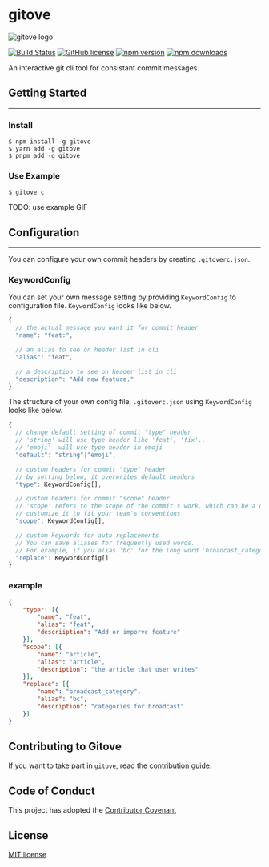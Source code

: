 
# gitove

![gitove logo](https://github.com/gitovep/gitove/assets/61370487/e1ce5ef5-0ef5-45ed-8a98-251f8cf33315)

[![Build Status](https://img.shields.io/github/actions/workflow/status/gitovep/gitove/ci.yml?branch=main&style=flat-square)](https://github.com/gitovep/gitove/actions?query=workflow%3ACI+branch%3Amain)
[![GitHub license](https://img.shields.io/badge/license-MIT-blue.svg)](https://github.com/gitovep/gitove/blob/main/LICENSE)
[![npm version](https://img.shields.io/npm/v/gitove.svg?style=flat-square)](https://www.npmjs.com/package/gitove)
[![npm downloads](https://img.shields.io/npm/dt/gitove.svg?style=flat-square)](https://www.npmjs.com/package/gitove)

An interactive git cli tool for consistant commit messages.




## Getting Started
---
### Install

```
$ npm install -g gitove
$ yarn add -g gitove
$ pnpm add -g gitove
```

### Use Example

```
$ gitove c
```

TODO: use example GIF


## Configuration
---
You can configure your own commit headers by creating `.gitoverc.json`.

### KeywordConfig

You can set your own message setting by providing `KeywordConfig` to configuration file. `KeywordConfig` looks like below.

```javascript
{
  // the actual message you want it for commit header
  "name": "feat:",

  // an alias to see on header list in cli
  "alias": "feat",

  // a description to see on header list in cli
  "description": "Add new feature."
}
```

The structure of your own config file, `.gitoverc.json` using `KeywordConfig` looks like below.

```javascript
{
  // change default setting of commit "type" header
  // 'string' will use type header like 'feat', 'fix'...
  // 'emoji'  will use type header in emoji 
  "default": "string"|"emoji",

  // custom headers for commit "type" header
  // by setting below, it overwrites default headers
  "type": KeywordConfig[],

  // custom headers for commit "scope" header
  // 'scope' refers to the scope of the commit's work, which can be a domain like 'user', 'post' or a format like 'commit', 'config'
  // customize it to fit your team's conventions 
  "scope": KeywordConfig[],

  // custom keywords for auto replacements
  // You can save aliases for frequently used words.
  // For example, if you alias 'bc' for the long word 'broadcast_category' and write '{bc}' the actual commit message will be written as 'broadcast_category'
  "replace": KeywordConfig[]
}
```

### example

```json
{
    "type": [{
        "name": "feat",
        "alias": "feat",
        "descriiption": "Add or imporve feature"
    }],
    "scope": [{
        "name": "article",
        "alias": "article",
        "description": "the article that user writes"
    }],
    "replace": [{
        "name": "broadcast_category",
        "alias": "bc",
        "description": "categories for broadcast"
    }]
}
```

## Contributing to Gitove
If you want to take part in `gitove`, read the [contribution guide](./CONTRIBUTING.md).

## Code of Conduct
This project has adopted the [Contributor Covenant](https://www.contributor-covenant.org/) 

## License

[MIT license](./LICENSE)